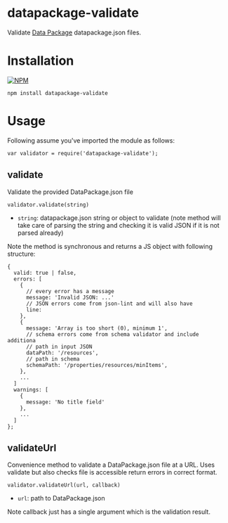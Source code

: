 datapackage-validate
====================

Validate [Data Package][] datapackage.json files.

[Data Package]: http://data.okfn.org/doc/data-package

# Installation

[![NPM](https://nodei.co/npm/datapackage-validate.png)](https://nodei.co/npm/datapackage-validate/)

```
npm install datapackage-validate
```

# Usage

Following assume you've imported the module as follows:

```
var validator = require('datapackage-validate');
```

## validate

Validate the provided DataPackage.json file

```
validator.validate(string)
```

* `string`: datapackage.json string or object to validate (note method will
  take care of parsing the string and checking it is valid JSON if it is not
  parsed already)

Note the method is synchronous and returns a JS object with following
structure:

```
{
  valid: true | false,
  errors: [
    {
      // every error has a message
      message: 'Invalid JSON: ...'
      // JSON errors come from json-lint and will also have
      line: 
    },
    {
      message: 'Array is too short (0), minimum 1',
      // schema errors come from schema validator and include additiona
      // path in input JSON
      dataPath: '/resources',
      // path in schema
      schemaPath: '/properties/resources/minItems',
    },
    ...
  ]
  warnings: [
    {
      message: 'No title field'
    },
    ...
  ]
};
```


## validateUrl

Convenience method to validate a DataPackage.json file at a URL. Uses
validate but also checks file is accessible return errors in correct
format.

```
validator.validateUrl(url, callback)
```

* `url`: path to DataPackage.json

Note callback just has a single argument which is the validation result.

